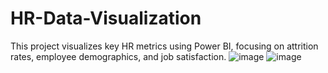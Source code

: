 # HR-Data-Visualization
This project visualizes key HR metrics using Power BI, focusing on attrition rates, employee demographics, and job satisfaction.
![image](https://github.com/user-attachments/assets/c95f4c22-292a-430e-9bd6-399480563206)
![image](https://github.com/user-attachments/assets/ddcb1d1f-7cfa-4fa4-9e3b-83c18543703d)
